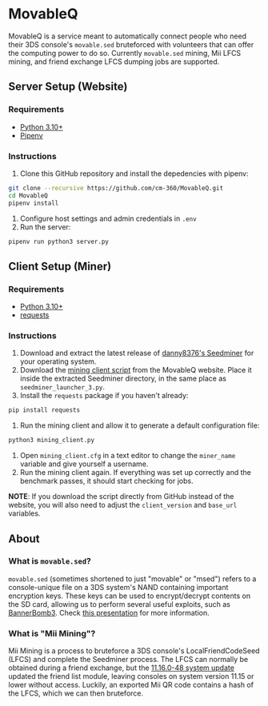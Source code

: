 # MovableQ

MovableQ is a service meant to automatically connect people who need their 3DS console's `movable.sed` bruteforced with volunteers that can offer the computing power to do so. Currently `movable.sed` mining, Mii LFCS mining, and friend exchange LFCS dumping jobs are supported.


## Server Setup (Website)

### Requirements

- [Python 3.10+](https://www.python.org/)
- [Pipenv](https://pypi.org/project/pipenv/)

### Instructions

1. Clone this GitHub repository and install the depedencies with pipenv:
```bash
git clone --recursive https://github.com/cm-360/MovableQ.git
cd MovableQ
pipenv install
```
1. Configure host settings and admin credentials in `.env`
1. Run the server:
```bash
pipenv run python3 server.py
```


## Client Setup (Miner)

### Requirements

- [Python 3.10+](https://www.python.org/)
- [requests](https://pypi.org/project/requests/)

### Instructions

1. Download and extract the latest release of [danny8376's Seedminer](https://github.com/danny8376/seedminer/releases) for your operating system.
1. Download the [mining client script](https://cm360.xyz/movableq/get_mining_client) from the MovableQ website. Place it inside the extracted Seedminer directory, in the same place as `seedminer_launcher_3.py`.
1. Install the `requests` package if you haven't already:
```bash
pip install requests
```
1. Run the mining client and allow it to generate a default configuration file:
```bash
python3 mining_client.py
```
1. Open `mining_client.cfg` in a text editor to change the `miner_name` variable and give yourself a username.
1. Run the mining client again. If everything was set up correctly and the benchmark passes, it should start checking for jobs.

**NOTE**: If you download the script directly from GitHub instead of the website, you will also need to adjust the `client_version` and `base_url` variables.


## About

### What is `movable.sed`?
`movable.sed` (sometimes shortened to just "movable" or "msed") refers to a console-unique file on a 3DS system's NAND containing important encryption keys. These keys can be used to encrypt/decrypt contents on the SD card, allowing us to perform several useful exploits, such as [BannerBomb3](https://github.com/zoogie/Bannerbomb3). Check [this presentation](https://zoogie.github.io/web/34%E2%85%95c3/) for more information.

### What is "Mii Mining"?
Mii Mining is a process to bruteforce a 3DS console's LocalFriendCodeSeed (LFCS) and complete the Seedminer process. The LFCS can normally be obtained during a friend exchange, but the [11.16.0-48 system update](https://yls8.mtheall.com/ninupdates/titlelist.php?date=2022-08-30_00-00-33&sys=ctr) updated the friend list module, leaving consoles on system version 11.15 or lower without access. Luckily, an exported Mii QR code contains a hash of the LFCS, which we can then bruteforce.

